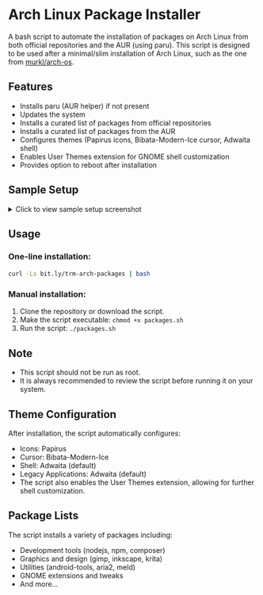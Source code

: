 # Arch Linux Package Installer

A bash script to automate the installation of packages on Arch Linux from both official repositories and the AUR (using paru). This script is designed to be used after a minimal/slim installation of Arch Linux, such as the one from [murkl/arch-os](https://github.com/murkl/arch-os).

## Features

- Installs paru (AUR helper) if not present
- Updates the system
- Installs a curated list of packages from official repositories
- Installs a curated list of packages from the AUR
- Configures themes (Papirus icons, Bibata-Modern-Ice cursor, Adwaita shell)
- Enables User Themes extension for GNOME shell customization
- Provides option to reboot after installation

## Sample Setup

<details>
<summary>Click to view sample setup screenshot</summary>
<br>

![Sample Setup](sample.png)

The screenshot shows a typical configuration used with this installer script:
- Core Setup:
  - Username: therealmharc
  - Timezone: Asia/Manila
  - Language: en_US
  - Keyboard: us
  - Filesystem: btrfs
  - Bootloader: grub
  - Disk: /dev/vda

- Desktop Setup:
  - Desktop Environment: enabled
  - Desktop Graphics Driver: mesa
  - Desktop Slim Mode: enabled
  - Desktop Keyboard: us with nodeadkeys variant

- Feature Setup:
  - Core Tweaks: enabled
  - Bootsplash: enabled
  - 32 Bit Support: enabled
  - AUR Helper: paru
  - Housekeeping: enabled
  - Shell Enhancement: enabled
  - Arch OS Manager: enabled
</details>

## Usage

### One-line installation:
```bash
curl -Ls bit.ly/trm-arch-packages | bash
```

### Manual installation:
1. Clone the repository or download the script.
2. Make the script executable: `chmod +x packages.sh`
3. Run the script: `./packages.sh`

## Note

- This script should not be run as root.
- It is always recommended to review the script before running it on your system.

## Theme Configuration
After installation, the script automatically configures:
- Icons: Papirus
- Cursor: Bibata-Modern-Ice
- Shell: Adwaita (default)
- Legacy Applications: Adwaita (default)
- The script also enables the User Themes extension, allowing for further shell customization.

## Package Lists

The script installs a variety of packages including:
- Development tools (nodejs, npm, composer)
- Graphics and design (gimp, inkscape, krita)
- Utilities (android-tools, aria2, meld)
- GNOME extensions and tweaks
- And more...
